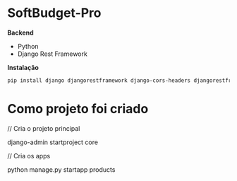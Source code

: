 # SoftBudget-Pro

**Backend**

- Python  
- Django Rest Framework  

**Instalação**

```bash
pip install django djangorestframework django-cors-headers djangorestframework-simplejwt
```

# Como projeto foi criado

// Cria o projeto principal

django-admin startproject core

// Cria os apps

python manage.py startapp products

